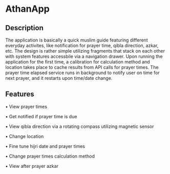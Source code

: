 # AthanApp
## Description
The application is basically a quick muslim guide featuring different everyday activites, like notification for prayer time, qibla direction, azkar, etc.
The design is rather simple utilizing fragments that stack on each other with system features accessbile via a navigation drawer.
Upon running the application for the first time, a calibration for calculation method and location takes place to cache results from API calls for prayer times.
The prayer time elapsed service runs in background to notify user on time for next prayer, and it restarts upon time/date change.

## Features
•	View prayer times

•	Get notified if prayer time is due

•	View qibla direction via a rotating compass utilizing magnetic sensor

•	Change location

•	Fine tune hijri date and prayer times

•	Change prayer times calculation method

•	View after prayer azkar
